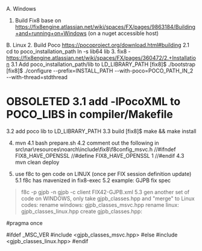 A. Windows
1. Build Fix8 base on https://fix8engine.atlassian.net/wiki/spaces/FX/pages/9863184/Building+and+running+on+Windows (on a nuget accessible host)

B. Linux
2. Build Poco https://pocoproject.org/download.html#building
2.1 cd to poco_installation_path 
    ln -s lib64 lib
3. fix8 - https://fix8engine.atlassian.net/wiki/spaces/FX/pages/360472/2.+Installation
3.1 Add poco_installation_path/lib to LD_LIBRARY_PATH
[fix8]$ ./bootstrap
[fix8]$ ./configure --prefix=INSTALL_PATH --with-poco=POCO_PATH_IN_2 --with-thread=stdthread
# OBSOLETED 3.1 add -lPocoXML to POCO_LIBS in compiler/Makefile
3.2 add poco lib to LD_LIBRARY_PATH
3.3 build
[fix8]$ make && make install

4. mvn
4.1 bash prepare.sh
4.2 comment out the following in src\nar\resources\noarch\include\fix8\f8config_msvc.h
//#ifndef FIX8_HAVE_OPENSSL
//#define FIX8_HAVE_OPENSSL 1
//#endif
4.3 mvn clean deploy

5. use f8c to gen code on LINUX (once per FIX session definition update)
5.1 f8c has mavenized in fix8-exec
5.2 example: GJPB fix spec
> f8c -p gjpb -n gjpb -c client FIX42-GJPB.xml
5.3 gen another set of code on WINDOWS, only take gjpb_classes.hpp and "merge" to Linux codes:
rename windows: gjpb_classes_msvc.hpp
rename linux: gjpb_classes_linux.hpp
create gjpb_classes.hpp:

#pragma once

#ifdef _MSC_VER
#include <gjpb_classes_msvc.hpp>
#else
#include <gjpb_classes_linux.hpp>
#endif


